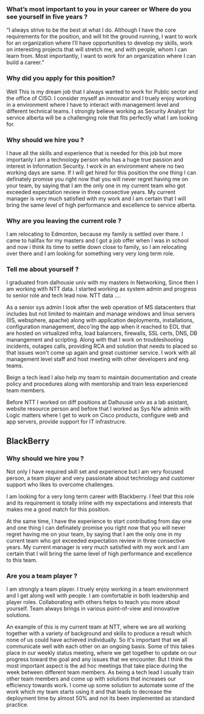  ### What’s most important to you in your career or Where do you see yourself in five years ?

“I always strive to be the best at what I do. Although I have the core requirements for the position, and will hit the ground running, I want to work for an organization where I’ll have opportunities to develop my skills, work on interesting projects that will stretch me, and with people, whom I can learn from. Most importantly, I want to work for an organization where I can build a career.”

 ### Why did you apply for this position?

Well This is my dream job that I always wanted to work for Public sector and the office of CISO. I consider myself an innovator and I truely enjoy working in a environment where I have to interact with management level and different technical teams. I strongly believe working as  Security Analyst for service alberta will be a challenging role that fits perfectly what I am looking for.



 ### Why should we hire you ?

I have all the skills and experience that is needed for this job but more importanly I am a technology person who has a huge true passion and interest in Information Security. I work in an environment where no two working days are same. If I will get hired for this position the one thing I can definately promise you right now that you will never regret having me on your team, by saying that I am the only one in my current team who got exceeded expectation review in three consective years. My current manager is very much satisfied with my work and I am certain that I will bring the same level of high performance and excellence to service alberta.


 ### Why are you leaving the current role ?

I am relocating to Edmonton, because my family is settled over there. I came to halifax for my masters and I got a job offer when I was in school and now i think its time to settle down close to family, so I am relocating over there and I am looking for something very very long term role.


 
 
 ### Tell me about yourself ?
 
 I graduated from dalhousie univ with my masters in Networking, Since then I am working with NTT data. I started working as system admin and progress to senior role and tech lead now. NTT data ....


As a senior sys admin I look after the web operation of MS datacenters that includes but not limited to maintain and manage windows and linux servers (IIS, websphere, apache) along with application deployments, installations, configuration management, deco'ing the app when it reached to EOL that are hosted on virtualized infra, load balancers, firewalls, SSL certs, DNS, DB manangement and scripting. Along with that I work on troubleshooting incidents, outages calls, providing RCA and solution that needs to placed so that issues won't come up again and great customer service. I work with all management level staff and host meeting with other developers and eng. teams.

Beign a tech lead I also help my team to maintain documentation and create policy and procedures along  with mentorship and train less experienced team members.

Before NTT I worked on diff positions at Dalhousie univ as a lab asistant, website resource person and before that I worked as Sys N/w admin with Logic matters where I get to work on Cisco products, configure web and app servers, provide support for IT infrastrucre. 
 
 
 ## BlackBerry
 
 ### Why should we hire you ?
 
 
Not only I have required skill set and experience but I am very focused person, a team player and very passionate about technology and customer support who likes to overcome challenges.
 
 I am looking for a very long term career with Blackberry. I feel that this role and its requirement is totally inline with my expectations and interests that makes me a good match for this position.
 
 At the same time, I have the experience to start contributing from day one and one thing I can definately promise you right now that you will never regret having me on your team, by saying that I am the only one in my current team who got exceeded expectation review in three consective years. My current manager is very much satisfied with my work and I am certain that I will bring the same level of high performance and excellence to this team.
 
 ### Are you a team player ?
 
I am strongly a team player.  I truely enjoy working in a team environment and I get along well with people. I am comfortable in both leadership and player roles. Collaborating with others helps to teach you more about yourself. Team always brings in various point-of-view and innovative solutions.
 
An example of this is my current team at NTT, where we are all working together with a variety of background and skills to produce a result which none of us could have achieved individually. So it's important that we all communicate well with each other on an ongoing basis. Some of this takes place in our weekly status meeting, where we get together to update on our progress toward the goal and any issues that we encounter. But I think the most important aspect is the ad hoc meetings that take place during the week between different team members. As being a tech lead I usually train other team members and come up with solutions that increases our efficiency towards work. I come up some solution to automate some of the work which my team starts using it and that leads to decrease the deployment time by almost 50% and not its been implemented as standard practice.  
 
 
 ### 
 
 
 ### 
 
 
 ### 
 
 
 ### 
 
 
 ### 
 
 
 ### 
 
 
 ### 
 
 
 ### 
 
 
 ### 
 
 
 ### 
 
 
 ### 
 
 
 ### 
 
 
 ### 
 
 
 ### 
 
 
 ### 
 
 
 ### 
 
 
